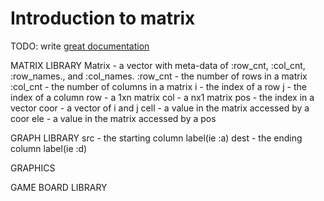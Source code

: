 # Introduction to matrix

TODO: write [great documentation](http://jacobian.org/writing/what-to-write/)

MATRIX LIBRARY
Matrix - a vector with meta-data of :row_cnt, :col_cnt, :row_names., and :col_names.
:row_cnt - the number of rows in a matrix
:col_cnt - the number of columns in a matrix
i - the index of a row
j - the index of a column
row - a 1xn matrix
col - a nx1 matrix
pos - the index in a vector
coor - a vector of i and j
cell - a value in the matrix accessed by a coor
ele - a value in the matrix accessed by a pos

GRAPH LIBRARY
src - the starting column label(ie :a)
dest - the ending column label(ie :d)

GRAPHICS

GAME BOARD LIBRARY